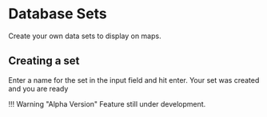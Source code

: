 # Database Sets
Create your own data sets to display on maps.

## Creating a set
Enter a name for the set in the input field and hit enter.
Your set was created and you are ready 

!!! Warning "Alpha Version"
    Feature still under development.
<!--stackedit_data:
eyJoaXN0b3J5IjpbLTEwODU3NTc1MjMsNDA5NzUwMCwtMjI1Mj
A1MTUxLDIwMjQ0OTE1NTRdfQ==
-->